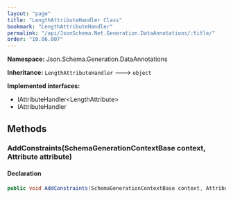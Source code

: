 ```yaml
---
layout: "page"
title: "LengthAttributeHandler Class"
bookmark: "LengthAttributeHandler"
permalink: "/api/JsonSchema.Net.Generation.DataAnnotations/:title/"
order: "10.06.007"
---
```

**Namespace:** Json.Schema.Generation.DataAnnotations

**Inheritance:**
`LengthAttributeHandler`
 🡒 
`object`

**Implemented interfaces:**

- IAttributeHandler\<LengthAttribute\>
- IAttributeHandler


## Methods

### AddConstraints(SchemaGenerationContextBase context, Attribute attribute)


#### Declaration

```c#
public void AddConstraints(SchemaGenerationContextBase context, Attribute attribute)
```


